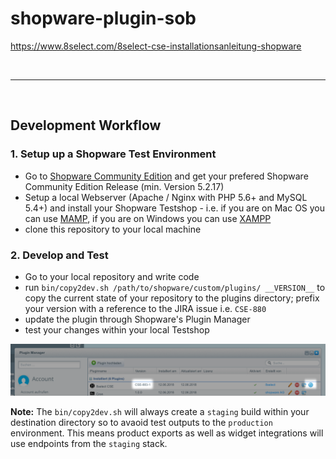 # shopware-plugin-sob

https://www.8select.com/8select-cse-installationsanleitung-shopware

&nbsp;
___
&nbsp;

## Development Workflow

### 1. Setup up a Shopware Test Environment
- Go to [Shopware Community Edition](https://de.shopware.com/community/) and get your prefered Shopware Community Edition Release (min. Version 5.2.17)
- Setup a local Webserver (Apache / Nginx with PHP 5.6+ and MySQL 5.4+) and install your Shopware Testshop - i.e. if you are on Mac OS you can use [MAMP](https://www.mamp.info/de/), if you are on Windows you can use [XAMPP](https://www.apachefriends.org/de/index.html)
- clone this repository to your local machine

### 2. Develop and Test
- Go to your local repository and write code
- run `bin/copy2dev.sh /path/to/shopware/custom/plugins/ __VERSION__`  to copy the current state of your repository to the plugins directory; prefix your version with a reference to the JIRA issue i.e. `CSE-880`
- update the plugin through Shopware's Plugin Manager
- test your changes within your local Testshop

![update the plugin through Shopware's Plugin Manager](update_local_dev_plugin.png)


**Note:** The `bin/copy2dev.sh` will always create a `staging` build within your destination directory so to avaoid test outputs to the `production` environment. This means product exports as well as widget integrations will use endpoints from the `staging` stack.


